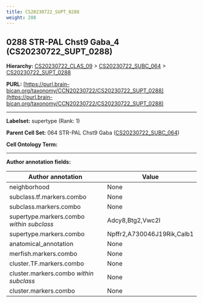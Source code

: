 ```yaml
---
title: CS20230722_SUPT_0288
weight: 288
---
```

## 0288 STR-PAL Chst9 Gaba_4 (CS20230722_SUPT_0288)
<b>Hierarchy: </b>
[CS20230722_CLAS_09](../CS20230722_CLAS_09) >
[CS20230722_SUBC_064](../CS20230722_SUBC_064) >
[CS20230722_SUPT_0288](../CS20230722_SUPT_0288)

**PURL:** [https://purl.brain-bican.org/taxonomy/CCN20230722/CS20230722_SUPT_0288](https://purl.brain-bican.org/taxonomy/CCN20230722/CS20230722_SUPT_0288)

---


**Labelset:** supertype (Rank: 1)

**Parent Cell Set:** 064 STR-PAL Chst9 Gaba ([CS20230722_SUBC_064](../CS20230722_SUBC_064))



**Cell Ontology Term:** 

[MARKER GENES.]: #


---

[TRANSFERRED ANNOTATIONS.]: #


[AUTHOR ANNOTATION FIELDS.]: #


**Author annotation fields:**

| Author annotation | Value |
|-------------------|-------|
|neighborhood|None|
|subclass.tf.markers.combo|None|
|subclass.markers.combo|None|
|supertype.markers.combo _within subclass_|Adcy8,Btg2,Vwc2l|
|supertype.markers.combo|Npffr2,A730046J19Rik,Calb1|
|anatomical_annotation|None|
|merfish.markers.combo|None|
|cluster.TF.markers.combo|None|
|cluster.markers.combo _within subclass_|None|
|cluster.markers.combo|None|
